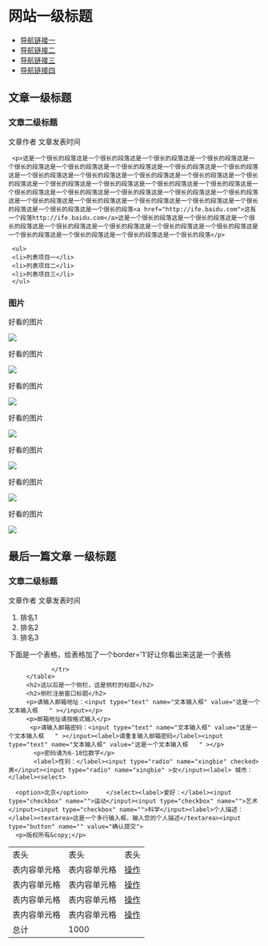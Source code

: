 <html>
<meta charset="utf-8">
<h1>网站一级标题</h1>

  <ul>
  <li><a href="" >导航链接一</a></li>
   <li><a href="">导航链接二</a></li>
    <li><a href="">导航链接三</a></li>
     <li><a href="">导航链接四</a></li>
     </ul>
     <h2>文章一级标题</h2>
     <h3>文章二级标题</h3>
     <p>文章作者  文章发表时间</p>

     <p>这是一个很长的段落这是一个很长的段落这是一个很长的段落这是一个很长的段落这是一个很长的段落这是一个很长的段落这是一个很长的段落这是一个很长的段落这是一个很长的段落这是一个很长的段落这是一个很长的段落这是一个很长的段落这是一个很长的段落这是一个很长的段落这是一个很长的段落这是一个很长的段落这是一个很长的段落这是一个很长的段落这是一个很长的段落这是一个很长的段落这是一个很长的段落这是一个很长的段落这是一个很长的段落这是一个很长的段落这是一个很长的段落这是一个很长的段落这是一个很长的段落这是一个很长的段落这是一个很长的段落这是一个很长的段落<a href="http://ife.baidu.com">这有一个段落http://ife.baidu.com</a>这是一个很长的段落这是一个很长的段落这是一个很长的段落这是一个很长的段落这是一个很长的段落这是一个很长的段落这是一个很长的段落这是一个很长的段落这是一个很长的段落这是一个很长的段落这是一个很长的段落</p>
    
     <ul>
     <li>列表项目一</li>
     <li>列表项目二</li>
     <li>列表项目三</li>
     </ul>
   <h3>图片</h3>
   <p>好看的图片</p>
   <img src="file:///C:/Users/dell/Desktop/截图233.png">
        <p>好看的图片</p>
   <img src="file:///C:/Users/dell/Desktop/截图233.png">
      <p>好看的图片</p>
   <img src="file:///C:/Users/dell/Desktop/截图233.png">
      <p>好看的图片</p>
   <img src="file:///C:/Users/dell/Desktop/截图233.png">
      <p>好看的图片</p>
   <img src="file:///C:/Users/dell/Desktop/截图233.png">
  <p>好看的图片</p>
   <img src="file:///C:/Users/dell/Desktop/截图233.png">
  <p>好看的图片</p>
   <img src="file:///C:/Users/dell/Desktop/截图233.png">
<h2>最后一篇文章 一级标题</h2>
    <h3>文章二级标题</h3>
    <p>文章作者  文章发表时间</p>
    <ol>
    <li>排名1</li>
      <li>排名2</li>
        <li>排名3</li>
          </ol>
         <p>下面是一个表格，给表格加了一个border='1'好让你看出来这是一个表格</p>
         <table>
         	<tr>
         	<td>表头</td>
         	<td>表头</td>
         	<td>表头</td>
         	</tr>
         		<tr>
         		<td>表内容单元格</td>
         		<td>表内容单元格</td>
         		<td><a href="">操作</a></td>
         		</tr>
         		<tr>
         		<td>表内容单元格</td>
         		<td>表内容单元格</td>
         		<td><a href="">操作</a></td>
         		</tr>
         		<tr>
         		<td>表内容单元格</td>
         		<td>表内容单元格</td>
         		<td><a href="">操作</a></td>
         		</tr>
         		<tr>
         		<td>表内容单元格</td>
         		<td>表内容单元格</td>
         		<td><a href="">操作</a></td>
         		</tr>
         		<tr>
         		<td>总计</td>
         		<td>1000</td>
         	
         		</tr>
         </table>
         <h2>这以后是一个侧栏，这是侧栏的标题</h2>
         <h2>侧栏注册窗口标题</h2>
         <p>请输入邮箱地址：<input type="text" name="文本输入框" value="这是一个文本输入框   " ></input></p>
         <p>邮箱地址请按格式输入</p>
          <p>请输入邮箱密码：<input type="text" name="文本输入框" value="这是一个文本输入框   " ></input><label>请重复输入邮箱密码</label><input type="text" name="文本输入框" value="这是一个文本输入框   " ></p>
           <p>密码请为6-18位数字</p>
           <label>性别：</label><input type="radio" name="xingbie" checked>男</input><input type="radio" name="xingbie" >女</input><label> 城市：</label><select>
           	
      <option>北京</option>     </select><label>爱好：</label><input type="checkbox" name="">运动</input><input type="checkbox" name="">艺术</input><input type="checkbox" name="">科学</input><label>个人描述：</label><textarea>这是一个多行输入框，输入您的个人描述</textarea><input type="button" name="" value="确认提交">
      <p>版权所有&copy;</p>
</html>
